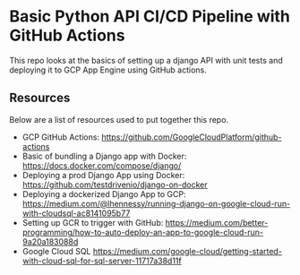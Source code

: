 # Basic Python API CI/CD Pipeline with GitHub Actions

This repo looks at the basics of setting up a django API with unit tests and deploying it to GCP App Engine using GitHub actions.


## Resources

Below are a list of resources used to put together this repo.

+ GCP GitHub Actions: https://github.com/GoogleCloudPlatform/github-actions
+ Basic of bundling a Django app with Docker: https://docs.docker.com/compose/django/
+ Deploying a prod Django App using Docker: https://github.com/testdrivenio/django-on-docker
+ Deploying a dockerized Django App to GCP: https://medium.com/@lhennessy/running-django-on-google-cloud-run-with-cloudsql-ac8141095b77
+ Setting up GCR to trigger with GitHub: https://medium.com/better-programming/how-to-auto-deploy-an-app-to-google-cloud-run-9a20a183088d
+ Google Cloud SQL https://medium.com/google-cloud/getting-started-with-cloud-sql-for-sql-server-11717a38d11f